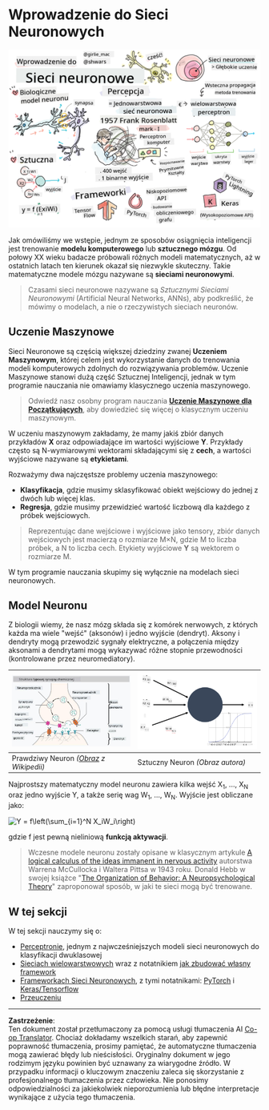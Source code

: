 <!--
CO_OP_TRANSLATOR_METADATA:
{
  "original_hash": "5abc5f7978919be90cd313f0c20e8228",
  "translation_date": "2025-09-07T14:32:07+00:00",
  "source_file": "lessons/3-NeuralNetworks/README.md",
  "language_code": "pl"
}
-->
# Wprowadzenie do Sieci Neuronowych

![Podsumowanie treści Wprowadzenie do Sieci Neuronowych w formie rysunku](../../../../translated_images/ai-neuralnetworks.1c687ae40bc86e834f497844866a26d3e0886650a67a4bbe29442e2f157d3b18.pl.png)

Jak omówiliśmy we wstępie, jednym ze sposobów osiągnięcia inteligencji jest trenowanie **modelu komputerowego** lub **sztucznego mózgu**. Od połowy XX wieku badacze próbowali różnych modeli matematycznych, aż w ostatnich latach ten kierunek okazał się niezwykle skuteczny. Takie matematyczne modele mózgu nazywane są **sieciami neuronowymi**.

> Czasami sieci neuronowe nazywane są *Sztucznymi Sieciami Neuronowymi* (Artificial Neural Networks, ANNs), aby podkreślić, że mówimy o modelach, a nie o rzeczywistych sieciach neuronów.

## Uczenie Maszynowe

Sieci Neuronowe są częścią większej dziedziny zwanej **Uczeniem Maszynowym**, której celem jest wykorzystanie danych do trenowania modeli komputerowych zdolnych do rozwiązywania problemów. Uczenie Maszynowe stanowi dużą część Sztucznej Inteligencji, jednak w tym programie nauczania nie omawiamy klasycznego uczenia maszynowego.

> Odwiedź nasz osobny program nauczania **[Uczenie Maszynowe dla Początkujących](http://github.com/microsoft/ml-for-beginners)**, aby dowiedzieć się więcej o klasycznym uczeniu maszynowym.

W uczeniu maszynowym zakładamy, że mamy jakiś zbiór danych przykładów **X** oraz odpowiadające im wartości wyjściowe **Y**. Przykłady często są N-wymiarowymi wektorami składającymi się z **cech**, a wartości wyjściowe nazywane są **etykietami**.

Rozważymy dwa najczęstsze problemy uczenia maszynowego:

* **Klasyfikacja**, gdzie musimy sklasyfikować obiekt wejściowy do jednej z dwóch lub więcej klas.
* **Regresja**, gdzie musimy przewidzieć wartość liczbową dla każdego z próbek wejściowych.

> Reprezentując dane wejściowe i wyjściowe jako tensory, zbiór danych wejściowych jest macierzą o rozmiarze M×N, gdzie M to liczba próbek, a N to liczba cech. Etykiety wyjściowe **Y** są wektorem o rozmiarze M.

W tym programie nauczania skupimy się wyłącznie na modelach sieci neuronowych.

## Model Neuronu

Z biologii wiemy, że nasz mózg składa się z komórek nerwowych, z których każda ma wiele "wejść" (aksonów) i jedno wyjście (dendryt). Aksony i dendryty mogą przewodzić sygnały elektryczne, a połączenia między aksonami a dendrytami mogą wykazywać różne stopnie przewodności (kontrolowane przez neuromediatory).

![Model Neuronu](../../../../translated_images/synapse-wikipedia.ed20a9e4726ea1c6a3ce8fec51c0b9bec6181946dca0fe4e829bc12fa3bacf01.pl.jpg) | ![Model Neuronu](../../../../translated_images/artneuron.1a5daa88d20ebe6f5824ddb89fba0bdaaf49f67e8230c1afbec42909df1fc17e.pl.png)
----|----
Prawdziwy Neuron *([Obraz](https://en.wikipedia.org/wiki/Synapse#/media/File:SynapseSchematic_lines.svg) z Wikipedii)* | Sztuczny Neuron *(Obraz autora)*

Najprostszy matematyczny model neuronu zawiera kilka wejść X<sub>1</sub>, ..., X<sub>N</sub> oraz jedno wyjście Y, a także serię wag W<sub>1</sub>, ..., W<sub>N</sub>. Wyjście jest obliczane jako:

<img src="images/netout.png" alt="Y = f\left(\sum_{i=1}^N X_iW_i\right)" width="131" height="53" align="center"/>

gdzie f jest pewną nieliniową **funkcją aktywacji**.

> Wczesne modele neuronu zostały opisane w klasycznym artykule [A logical calculus of the ideas immanent in nervous activity](https://www.cs.cmu.edu/~./epxing/Class/10715/reading/McCulloch.and.Pitts.pdf) autorstwa Warrena McCullocka i Waltera Pittsa w 1943 roku. Donald Hebb w swojej książce "[The Organization of Behavior: A Neuropsychological Theory](https://books.google.com/books?id=VNetYrB8EBoC)" zaproponował sposób, w jaki te sieci mogą być trenowane.

## W tej sekcji

W tej sekcji nauczymy się o:
* [Perceptronie](03-Perceptron/README.md), jednym z najwcześniejszych modeli sieci neuronowych do klasyfikacji dwuklasowej
* [Sieciach wielowarstwowych](04-OwnFramework/README.md) wraz z notatnikiem [jak zbudować własny framework](04-OwnFramework/OwnFramework.ipynb)
* [Frameworkach Sieci Neuronowych](05-Frameworks/README.md), z tymi notatnikami: [PyTorch](05-Frameworks/IntroPyTorch.ipynb) i [Keras/Tensorflow](05-Frameworks/IntroKerasTF.ipynb)
* [Przeuczeniu](../../../../lessons/3-NeuralNetworks/05-Frameworks)

---

**Zastrzeżenie**:  
Ten dokument został przetłumaczony za pomocą usługi tłumaczenia AI [Co-op Translator](https://github.com/Azure/co-op-translator). Chociaż dokładamy wszelkich starań, aby zapewnić poprawność tłumaczenia, prosimy pamiętać, że automatyczne tłumaczenia mogą zawierać błędy lub nieścisłości. Oryginalny dokument w jego rodzimym języku powinien być uznawany za wiarygodne źródło. W przypadku informacji o kluczowym znaczeniu zaleca się skorzystanie z profesjonalnego tłumaczenia przez człowieka. Nie ponosimy odpowiedzialności za jakiekolwiek nieporozumienia lub błędne interpretacje wynikające z użycia tego tłumaczenia.